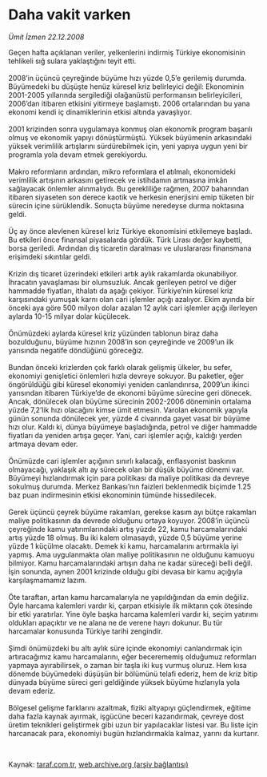 # Daha vakit varken

*Ümit İzmen 22.12.2008*

<div class="taraf_structure_2col_1zq">
<div class="margen_n">



 <p>Geçen hafta açıklanan veriler, yelkenlerini indirmiş Türkiye ekonomisinin tehlikeli sığ sulara yaklaştığını teyit etti. <br/><br/>2008’in üçüncü çeyreğinde büyüme hızı yüzde 0,5’e gerilemiş durumda. Büyümedeki bu düşüşte henüz küresel kriz belirleyici değil: Ekonominin 2001-2005 yıllarında sergilediği olağanüstü performansın belirleyicileri, 2006’dan itibaren etkisini yitirmeye başlamıştı. 2006 ortalarından bu yana ekonomi kendi iç dinamiklerinin etkisi altında yavaşlıyor. <br/><br/>2001 krizinden sonra uygulamaya konmuş olan ekonomik program başarılı olmuş ve ekonomik yapıyı dönüştürmüştü. Yüksek büyümenin arkasındaki yüksek verimlilik artışlarını sürdürebilmek için, yeni yapıya uygun yeni bir programla yola devam etmek gerekiyordu. <br/><br/>Makro reformların ardından, mikro reformlara el atılmalı, ekonomideki verimlilik artışının arkasını getirecek ve istihdamın artmasına imkân sağlayacak önlemler alınmalıydı. Bu gerekliliğe rağmen, 2007 baharından itibaren siyaseten son derece kaotik ve herkesin enerjisini emip tüketen bir sürecin içine sürüklendik. Sonuçta büyüme neredeyse durma noktasına geldi. <br/><br/>Üç ay önce alevlenen küresel kriz Türkiye ekonomisini etkilemeye başladı. Bu etkileri önce finansal piyasalarda gördük. Türk Lirası değer kaybetti, borsa geriledi. Ardından dış ticaretin daralması ve uluslararası finansmana erişimdeki sıkıntılar geldi. <br/><br/>Krizin dış ticaret üzerindeki etkileri artık aylık rakamlarda okunabiliyor. İhracatın yavaşlaması bir olumsuzluk. Ancak gerileyen petrol ve diğer hammadde fiyatları, ithalatı da aşağı çekiyor. Türkiye’nin küresel kriz karşısındaki yumuşak karnı olan cari işlemler açığı azalıyor. Ekim ayında bir önceki aya göre 500 milyon dolar azalan 12 aylık cari işlemler açığı ilerleyen aylarda 10-15 milyar dolar küçülecek. <br/><br/>Önümüzdeki aylarda küresel kriz yüzünden tablonun biraz daha bozulduğunu, büyüme hızının 2008’in son çeyreğinde ve 2009’un ilk yarısında negatife döndüğünü göreceğiz. <br/><br/>Bundan önceki krizlerden çok farklı olarak gelişmiş ülkeler, bu sefer, ekonomiyi genişletici önlemleri hızla devreye sokuyor. Bu paketler, eğer öngörüldüğü gibi küresel ekonomiyi yeniden canlandırırsa, 2009’un ikinci yarısından itibaren Türkiye’de de ekonomi büyüme sürecine geri dönecek. Ancak, dönülecek olan büyüme sürecinin 2002-2006 döneminin ortalama yüzde 7,2’lik hızı olacağını kimse ümit etmesin. Varolan ekonomik yapıyla günün sonunda dönülecek yer, yüzde 4 civarında gayet vasat bir büyüme hızı olur. Kaldı ki, dünya büyümeye başladığında, petrol ve diğer hammadde fiyatları da yeniden artışa geçer. Yani, cari işlemler açığı, kaldığı yerden artmaya devam eder. <br/><br/>Önümüzde cari işlemler açığının sınırlı kalacağı, enflasyonist baskının olmayacağı, yaklaşık altı ay sürecek olan bir düşük büyüme dönemi var. Büyümeyi hızlandırmak için para politikası da maliye politikası da devreye sokulmuş durumda. Merkez Bankası’nın faizleri beklenmedik biçimde 1.25 baz puan indirmesinin etkisi ekonominin tümünde hissedilecek. <br/><br/>Gerek üçüncü çeyrek büyüme rakamları, gerekse kasım ayı bütçe rakamları maliye politikasının da devrede olduğunu ortaya koyuyor. 2008’in üçüncü çeyreğinde kamu yatırımlarındaki artış yüzde 22, kamu harcamalarındaki artış yüzde 18 olmuş. Bu iki kalem olmasaydı, yüzde 0,5 büyüme yerine yüzde 1 küçülme olacaktı. Demek ki kamu, harcamalarını artırmakla iyi yapmış. Ama uygulanmakta olan maliye politikasının ne olduğunu kamuoyu bilmiyor. Kamu harcamalarındaki artışın daha ne kadar süreceği belli değil. İşin sonunda, aynen 2001 krizinde olduğu gibi devasa bir kamu açığıyla karşılaşmamamız lazım. <br/><br/>Öte taraftan, artan kamu harcamalarıyla ne yapıldığından da emin değiliz. Öyle harcama kalemleri vardır ki, çarpan etkisiyle ilk miktarın çok ötesinde bir etki yaratırlar. Yine öyle başka harcama kalemleri vardır ki, seçim yatırımı oldukları apaçıktır ve ne alana ne de verene hayrı dokunur. Bu tür harcamalar konusunda Türkiye tarihi zengindir. <br/><br/>Şimdi önümüzdeki bu altı aylık süre içinde ekonomiyi canlandırmak için artıracağımız kamu harcamalarını, eğer becerememiş olduğumuz reformları yapmaya ayırabilirsek, o zaman bir taşla iki kuş vurmuş oluruz. Hem kısa dönemde büyümedeki düşüşün bir bölümünü telafi ederiz, hem de kriz bitip dünyada büyüme süreci geri geldiğinde yüksek büyüme hızlarıyla yola devam ederiz. <br/><br/>Bölgesel gelişme farklarını azaltmak, fiziki altyapıyı güçlendirmek, eğitime daha fazla kaynak ayırmak, işgücüne beceri kazandırmak, çevreye dost üretim teknikleri geliştirmek gibi uzun bir yapılacaklar listesi var. Bu liste için harcanacak para, ekonomiyi bugün hızlandırmakla kalmaz, yarını da kurtarır.</p>

<br/>


<div id="taraf_not">
</div>

</div>


</div>

Kaynak: [taraf.com.tr](http://www.taraf.com.tr:80/makale/3223.htm), [web.archive.org (arşiv bağlantısı)](http://web.archive.org/web/20090308095230/http://www.taraf.com.tr:80/makale/3223.htm)
